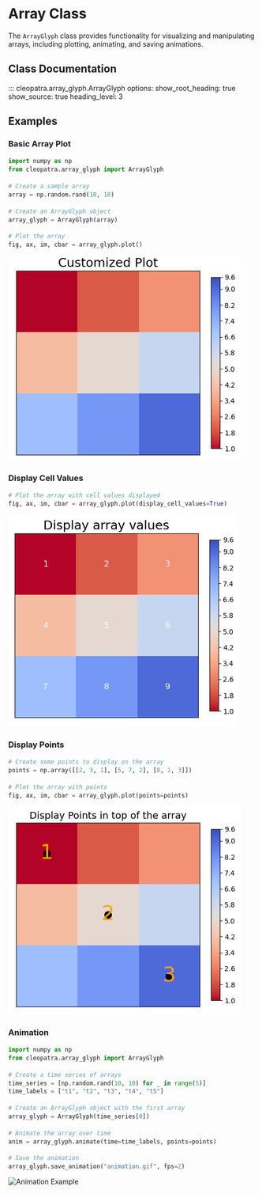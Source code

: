 # Array Class

The `ArrayGlyph` class provides functionality for visualizing and manipulating arrays, including plotting, animating, and saving animations.

## Class Documentation

::: cleopatra.array_glyph.ArrayGlyph
    options:
      show_root_heading: true
      show_source: true
      heading_level: 3

## Examples

### Basic Array Plot

```python
import numpy as np
from cleopatra.array_glyph import ArrayGlyph

# Create a sample array
array = np.random.rand(10, 10)

# Create an ArrayGlyph object
array_glyph = ArrayGlyph(array)

# Plot the array
fig, ax, im, cbar = array_glyph.plot()
```

![Array Plot Example](../_images/array-plot.png)

### Display Cell Values

```python
# Plot the array with cell values displayed
fig, ax, im, cbar = array_glyph.plot(display_cell_values=True)
```

![Display Cell Values Example](../_images/display-cell-values.png)

### Display Points

```python
# Create some points to display on the array
points = np.array([[2, 3, 1], [5, 7, 2], [8, 1, 3]])

# Plot the array with points
fig, ax, im, cbar = array_glyph.plot(points=points)
```

![Display Points Example](../_images/display-points.png)

### Animation

```python
import numpy as np
from cleopatra.array_glyph import ArrayGlyph

# Create a time series of arrays
time_series = [np.random.rand(10, 10) for _ in range(5)]
time_labels = ["t1", "t2", "t3", "t4", "t5"]

# Create an ArrayGlyph object with the first array
array_glyph = ArrayGlyph(time_series[0])

# Animate the array over time
anim = array_glyph.animate(time=time_labels, points=points)

# Save the animation
array_glyph.save_animation("animation.gif", fps=2)
```

![Animation Example](../_images/animated_array.gif)
